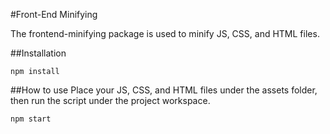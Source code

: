 #Front-End Minifying

The frontend-minifying package is used to minify JS, CSS, and HTML files.

##Installation

```shell
npm install
```

##How to use
Place your JS, CSS, and HTML files under the assets folder, then run the script under the project workspace.

```shell
npm start
```
